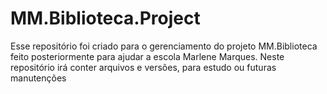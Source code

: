 # MM.Biblioteca.Project
Esse repositório foi criado para o gerenciamento do projeto MM.Biblioteca feito posteriormente para ajudar a escola Marlene Marques. Neste repositório irá conter arquivos e versões, para estudo ou futuras manutenções
